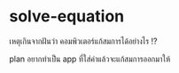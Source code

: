 # solve-equation
เหตุเกินจากฝันว่า คอมพิวเตอร์แก้สมการได้อย่างไร !?

plan
อยากทำเป็น app ที่ใส่ค่าแล้วจะแก้สมการออกมาให้
